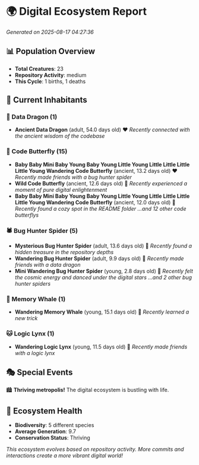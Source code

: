 # 🌍 Digital Ecosystem Report
*Generated on 2025-08-17 04:27:36*

## 📊 Population Overview
- **Total Creatures**: 23
- **Repository Activity**: medium
- **This Cycle**: 1 births, 1 deaths

## 👥 Current Inhabitants

### 🐉 Data Dragon (1)
- **Ancient Data Dragon** (adult, 54.0 days old) ❤️
  *Recently connected with the ancient wisdom of the codebase*

### 🦋 Code Butterfly (15)
- **Baby Baby Mini Baby Young Baby Young Little Young Little Little Little Little Young Wandering Code Butterfly** (ancient, 13.2 days old) ❤️
  *Recently made friends with a bug hunter spider*
- **Wild Code Butterfly** (ancient, 12.6 days old) 💛
  *Recently experienced a moment of pure digital enlightenment*
- **Baby Baby Mini Baby Young Baby Young Little Young Little Little Little Little Young Wandering Code Butterfly** (ancient, 12.0 days old) 💛
  *Recently found a cozy spot in the README folder*
  *...and 12 other code butterflys*

### 🕷️ Bug Hunter Spider (5)
- **Mysterious Bug Hunter Spider** (adult, 13.6 days old) 💚
  *Recently found a hidden treasure in the repository depths*
- **Wandering Bug Hunter Spider** (adult, 9.9 days old) 💚
  *Recently made friends with a data dragon*
- **Mini Wandering Bug Hunter Spider** (young, 2.8 days old) 💚
  *Recently felt the cosmic energy and danced under the digital stars*
  *...and 2 other bug hunter spiders*

### 🐋 Memory Whale (1)
- **Wandering Memory Whale** (young, 15.1 days old) 💚
  *Recently learned a new trick*

### 🐱 Logic Lynx (1)
- **Wandering Logic Lynx** (young, 11.5 days old) 💚
  *Recently made friends with a logic lynx*

## 🎭 Special Events

🏙️ **Thriving metropolis!** The digital ecosystem is bustling with life.

## 🔬 Ecosystem Health
- **Biodiversity**: 5 different species
- **Average Generation**: 9.7
- **Conservation Status**: Thriving

*This ecosystem evolves based on repository activity. More commits and interactions create a more vibrant digital world!*